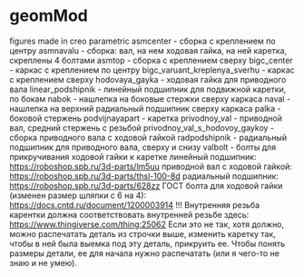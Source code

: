 # geomMod
figures made in creo parametric
asmcenter - сборка с креплением по центру
asmnavalu - сборка: вал, на нем ходовая гайка, на ней каретка, скреплены 4 болтами
asmtop - сборка с креплением сверху
bigc_center - каркас с креплением по центру
bigc_varuant_kreplenya_sverhu - каркас с креплением сверху
hodovaya_gayka - ходовая гайка для приводного вала
linear_podshipnik - линейный подшипник для подвижной каретки, по бокам
nabok - нашлепка на боковые стержки сверху каркаса
naval - нашлепка на верхний радиальный подшипник сверху каркаса
palka - боковой стержень
podvijnayapart - каретка
privodnoy_val - приводной вал, средний стержень с резьбой
privodnoy_val_s_hodovoy_gaykoy - сборка приводного вала с ходовой гайкой
radpodshipnik - радиальный подшипник для приводного вала, сверху и снизу
valbolt - болты для прикручивания ходовой гайки к каретке
линейный подшипник: https://roboshop.spb.ru/3d-parts/lm5uu
приводной вал с ходовой гайкой: https://roboshop.spb.ru/3d-parts/thsl-100-8d
радиальный подшипник: https://roboshop.spb.ru/3d-parts/628zz
ГОСТ болта для ходовой гайки (изменен размер шляпки с 6 на 4): https://docs.cntd.ru/document/1200003914
!!! Внутренняя резьба карентки должна соответствовать внутренней резьбе здесь: https://www.thingiverse.com/thing:25062
Если это не так, хотя должно, можно распечатать деталь из строчки выше, изменить каретку так, чтобы в ней была выемка под эту деталь, прикруить ее.
Чтобы понять размеры детали, ее для начала нужно распечатать (или я чего-то не знаю и не умею). 
